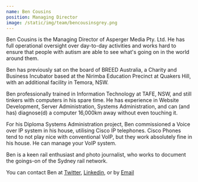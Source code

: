 ```yaml
---
name: Ben Cousins
position: Managing Director
image: /static/img/team/bencousinsgrey.png
---
```

Ben Cousins is the Managing Director of Asperger Media Pty. Ltd. He has full operational oversight over day-to-day activities and works hard to ensure that people with autism are able to see what's going on in the world around them. 

Ben has previously sat on the board of BREED Australia, a Charity and Business Incubator based at the Nirimba Education Precinct at Quakers Hill, with an additional facility in Temora, NSW. 

Ben professionally trained in Information Technology at TAFE, NSW, and still tinkers with computers in his spare time. He has experience in Website Development, Server Administration, Systems Administration, and can (and has) diagnose(d) a computer 16,000km away without even touching it.

For his Diploma Systems Administration project, Ben commissioned a Voice over IP system in his house, utilising Cisco IP telephones. Cisco Phones tend to not play nice with conventional VoIP, but they work absolutely fine in his house. He can manage your VoIP system.

Ben is a keen rail enthusiast and photo journalist, who works to document the goings-on of the Sydney rail network. 

You can contact Ben at <a href="//twitter.com/s3_gunzel" target="_new">Twitter</a>, <a href="https://www.linkedin.com/in/altbencousins/" target="_new">Linkedin</a>, 
or by <a href="mailto:hello@asperger.media">Email</a>